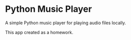 # Python Music Player

A simple Python music player for playing audio files locally.

This app created as a homework.
